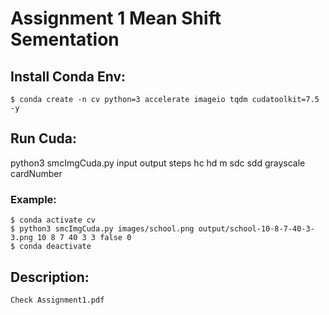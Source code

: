 # Assignment 1 Mean Shift Sementation

## Install Conda Env:
```
$ conda create -n cv python=3 accelerate imageio tqdm cudatoolkit=7.5 -y
``` 

## Run Cuda:
  python3 smcImgCuda.py input output steps hc hd m sdc sdd grayscale cardNumber

### Example:
```
$ conda activate cv
$ python3 smcImgCuda.py images/school.png output/school-10-8-7-40-3-3.png 10 8 7 40 3 3 false 0
$ conda deactivate
```

## Description:
```
Check Assignment1.pdf
```

